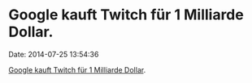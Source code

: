 Google kauft Twitch für 1 Milliarde Dollar.
===========================================

Date: 2014-07-25 13:54:36

[Google kauft Twitch für 1 Milliarde
Dollar](http://venturebeat.com/2014/07/24/googles-1b-purchase-of-twitch-confirmed-joins-youtube-for-new-video-empire/).
